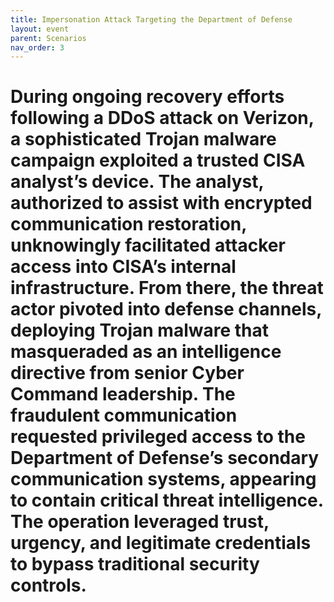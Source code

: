 ```yaml
---
title: Impersonation Attack Targeting the Department of Defense
layout: event
parent: Scenarios
nav_order: 3
---
```

# During ongoing recovery efforts following a DDoS attack on Verizon, a sophisticated Trojan malware campaign exploited a trusted CISA analyst’s device. The analyst, authorized to assist with encrypted communication restoration, unknowingly facilitated attacker access into CISA’s internal infrastructure. From there, the threat actor pivoted into defense channels, deploying Trojan malware that masqueraded as an intelligence directive from senior Cyber Command leadership. The fraudulent communication requested privileged access to the Department of Defense’s secondary communication systems, appearing to contain critical threat intelligence. The operation leveraged trust, urgency, and legitimate credentials to bypass traditional security controls.
